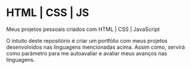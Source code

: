 # HTML | CSS | JS
 Meus projetos pessoais criados com HTML | CSS | JavaScript

O intuito deste repositório é criar um portfólio com meus projetos desenvolvidos nas linguagens mencionadas acima. 
Assim como, servirá como parâmetro para me autoavaliar e avaliar meus avanços nas linguagens.
